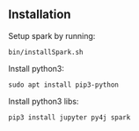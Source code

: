 ## Installation
    
Setup spark by running:   

    bin/installSpark.sh


Install python3:   

    sudo apt install pip3-python


Install python3 libs:   

    pip3 install jupyter py4j spark
